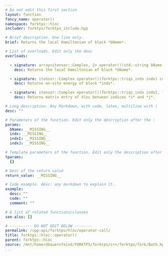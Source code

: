 ```yaml
---
# Do not edit this first section
layout: function
fancy_name: operator()
namespace: forktps::hloc
includer: forktps/forktps_include.hpp

# Brief description. One line only.
brief: Returns the local Hamiltonian of block *bName*.

# List of overloads. Edit only the desc
overloads:

  - signature: array<itensor::Complex, 2> operator()(std::string bName) const
    desc: Returns the local Hamiltonian of block *bName*.

  - signature: itensor::Complex operator()(forktps::triqs_indx indx) const
    desc: Returns on-site energy of block *indx*.

  - signature: itensor::Complex operator()(forktps::triqs_indx indxI, forktps::triqs_indx indxJ) const
    desc: Returns matrix entry of hloc between indices *i* and *j*.

# Long description. Any Markdown, with code, latex, multiline with |
desc: ""

# Parameters of the function. Edit only the description after the :
params:
  bName: __MISSING__
  indx: __MISSING__
  indxI: __MISSING__
  indxJ: __MISSING__

# Template parameters of the function. Edit only the description after the :
tparams:
  {}

# Desc of the return value
return_value: __MISSING__

# Code example. desc: any markdown to explain it.
example:
  desc: ""
  code: ""
  comment: ""

# A list of related functions/classes
see-also: []

# ---------- DO NOT EDIT BELOW --------
permalink: /cpp-api/forktps/hloc/operator-call/
title: forktps::hloc::operator()
parent: forktps::hloc
source: /mnt/home/dbauernfeind/FORKTPS/forktps/c++/forktps/fork/Bath.hpp
...
```


